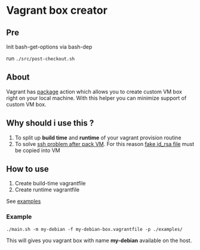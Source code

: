# Vagrant box creator #

## Pre ##

Init bash-get-options via bash-dep

run `./src/post-checkout.sh`

## About ##

Vagrant has [package](https://www.vagrantup.com/docs/cli/package.html) action which allows you to create custom VM box right on your local machine. With this helper you can minimize support of custom VM box.

## Why should i use this ? ##

1. To split up **build time**  and **runtime** of your vagrant provision routine
2. To solve [ssh problem after pack VM](https://github.com/mitchellh/vagrant/issues/5186). For this reason [fake id_rsa file](./vagrant/fake-id_rsa) must be copied into VM

## How to use ##

1. Create build-time vagrantfile
1. Create runtime vagrantfile

See [examples](./examples)

### Example ###

```
./main.sh -m my-debian -f my-debian-box.vagrantfile -p ./examples/

```

This will gives you vagrant box with name **my-debian** available on the host.
